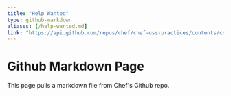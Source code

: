 ```yaml
---
title: "Help Wanted"
type: github-markdown
aliases: [/help-wanted.md]
link: "https://api.github.com/repos/chef/chef-oss-practices/contents/contributors/guide/help-wanted.md"
---
```


# Github Markdown Page
This page pulls a markdown file from Chef's Github repo.